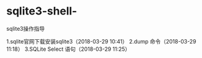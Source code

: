 # sqlite3-shell-
sqlite3操作指导

1.sqlite官网下载安装sqlite3（2018-03-29 10:41）
2.dump 命令（2018-03-29 11:18）
3.SQLite Select 语句（2018-03-29 11:25）
